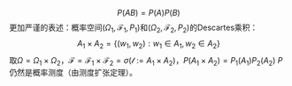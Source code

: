 $$
P(AB)=P(A)P(B)
$$
更加严谨的表述：概率空间$(\Omega_1 ,\mathscr F_1, P_1)$和$(\Omega_2,\mathscr F_2, P_2)$的Descartes乘积：
$$
A_1\times A_2 = \{(w_1, w_2):w_1\in A_1, w_2\in A_2\}
$$
取$\Omega = \Omega_1\times \Omega_2$，$\mathscr F=\mathscr F_1\times \mathscr F_2=\sigma(\mathscr l := {A_1\times A_2})$，$P(A_1\times A_2)=P_1(A_1)P_2(A_2)$
$P$仍然是概率测度（由测度扩张定理）。